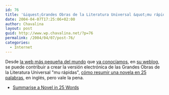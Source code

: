 ```yaml
---
id: 76
title: '&iquest;Grandes Obras de la Literatura Universal &quot;mu rápidas&quot; inglis version?'
date: 2004-04-07T17:25:06+02:00
author: Chavalina
layout: post
guid: http://www.wp.chavalina.net/?p=76
permalink: /2004/04/07/post-76/
categories:
  - Internet
---
```

Desde <a href="http://www.guimp.com/" target="_blank">la web más peque&ntilde;a del mundo</a> que <a href="http://www.chavalina.net/comentar.php?idpost=68" target="_self">ya conoc&iacute;amos</a>, en <a href="http://www.guimp.com/blog/blog040301.html" target="_blank">su weblog</a>, se puede contribuir a crear la versión electrónica de las Grandes Obras de la Literatura Universal "mu rápidas", <a href="http://ilx.wh3rd.net/thread.php?msgid=4328588" target="_blank">cómo resumir una novela en 25 palabras</a>, en inglés, pero vale la pena. 

  * <a href="http://ilx.wh3rd.net/thread.php?msgid=4328588" target="_blank">Summarise a Novel in 25 Words<br /> </a>